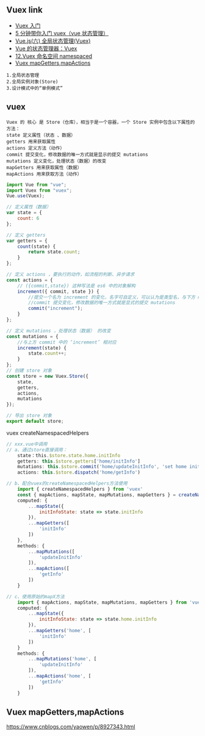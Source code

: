 ## Vuex link

-   [Vuex 入门](https://www.jianshu.com/p/b014ff74bdb6)
-   [5 分钟带你入门 vuex（vue 状态管理）](https://baijiahao.baidu.com/s?id=1618794879569468435&wfr=spider&for=pc)
-   [Vue.js(六) 全局状态管理(Vuex)](https://blog.csdn.net/vbirdbest/article/details/85289630)
-   [Vue 的状态管理器：Vuex](https://blog.csdn.net/u011068996/article/details/82215838)
-   [12.Vuex 命名空间 namespaced](https://blog.csdn.net/lzb348110175/article/details/89387495)
-   [Vuex mapGetters,mapActions](https://www.cnblogs.com/yaowen/p/8927343.html)

```
1.全局状态管理
2.全局实例对象(Store)
3.设计模式中的“单例模式”
```

## vuex

```
Vuex 的 核心 是 Store（仓库），相当于是一个容器，一个 Store 实例中包含以下属性的方法：
state 定义属性（状态 、数据）
getters 用来获取属性
actions 定义方法（动作）
commit 提交变化，修改数据的唯一方式就是显示的提交 mutations
mutations 定义变化，处理状态（数据）的改变
mapGetters 用来获取属性（数据）
mapActions 用来获取方法（动作）
```

```js
import Vue from "vue";
import Vuex from "vuex";
Vue.use(Vuex);

// 定义属性（数据）
var state = {
	count: 6
};

// 定义 getters
var getters = {
	count(state) {
		return state.count;
	}
};

// 定义 actions ，要执行的动作，如流程的判断、异步请求
const actions = {
	// ({commit,state}) 这种写法是 es6 中的对象解构
	increment({ commit, state }) {
		//提交一个名为 increment 的变化，名字可自定义，可以认为是类型名，与下方 mutations 中的 increment 对应
		//commit 提交变化，修改数据的唯一方式就是显式的提交 mutations
		commit("increment");
	}
};

// 定义 mutations ，处理状态（数据） 的改变
const mutations = {
	//与上方 commit 中的 ‘increment’ 相对应
	increment(state) {
		state.count++;
	}
};
// 创建 store 对象
const store = new Vuex.Store({
	state,
	getters,
	actions,
	mutations
});

// 导出 store 对象
export default store;
```

vuex createNamespacedHelpers

```js
// xxx.vue中调用
// a、通过store直接调用：
    state：this.$store.state.home.initInfo
    getters: this.$store.getters['home/initInfo']
    mutations: this.$store.commit('home/updateInitInfo', 'set home init info')
    actions: this.$store.dispatch('home/getInfo')

// b、配合vuex的createNamespacedHelpers方法使用
    import { createNamespacedHelpers } from 'vuex'
    const { mapActions, mapState, mapMutations, mapGetters } = createNamespacedHelpers('home')
    computed: {
        ...mapState({
            initInfoState: state => state.initInfo
        }),
        ...mapGetters([
            'initInfo'
        ])
    },
    methods: {
        ...mapMutations([
            'updateInitInfo'
        ]),
        ...mapActions([
            'getInfo'
        ])
    }

// c、使用原始的mapX方法
    import { mapActions, mapState, mapMutations, mapGetters } from 'vuex'
    computed: {
        ...mapState({
            initInfoState: state => state.home.initInfo
        }),
        ...mapGetters('home', [
            'initInfo'
        ])
    }
    methods: {
        ...mapMutations('home', [
            'updateInitInfo'
        ]),
        ...mapActions('home', [
            'getInfo'
        ])
    }
```

## Vuex mapGetters,mapActions

https://www.cnblogs.com/yaowen/p/8927343.html
